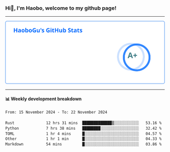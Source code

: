 <!--<h2 align="center"> Hi👋, I'm Haobo, welcome to my github page! </h2>-->
### Hi👋, I'm Haobo, welcome to my github page!
-------

<img href="https://github.com/HaoboGu" src="assets/stats.svg" alt="github stats" /> 

-------

#### 📊 **Weekly development breakdown**
<!--START_SECTION:waka-->

```txt
From: 15 November 2024 - To: 22 November 2024

Rust              12 hrs 31 mins  █████████████▒░░░░░░░░░░░   53.16 %
Python            7 hrs 38 mins   ████████░░░░░░░░░░░░░░░░░   32.42 %
TOML              1 hr 4 mins     █░░░░░░░░░░░░░░░░░░░░░░░░   04.57 %
Other             1 hr 1 min      █░░░░░░░░░░░░░░░░░░░░░░░░   04.33 %
Markdown          54 mins         █░░░░░░░░░░░░░░░░░░░░░░░░   03.86 %
```

<!--END_SECTION:waka-->
<!--
backup url: https://github-readme-status-dusky-ten.vercel.app/api?username=HaoboGu&count_private=true&show_icons=true&theme=transparent&border_color=2f80ed
-->
<!--
**HaoboGu/HaoboGu** is a ✨ _special_ ✨ repository because its `README.md` (this file) appears on your GitHub profile.

Here are some ideas to get you started:

- 🔭 I’m currently working on AI-assisted programming tools
- 🌱 I’m currently learning ...
- 👯 I’m looking to collaborate on ...
- 🤔 I’m looking for help with ...
- 💬 Ask me about ...
- 📫 How to reach me: ...
- 😄 Pronouns: ...
- ⚡ Fun fact: ...
-->
